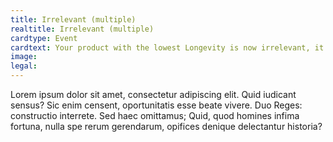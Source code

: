 ```yaml
---
title: Irrelevant (multiple)
realtitle: Irrelevant (multiple)
cardtype: Event
cardtext: Your product with the lowest Longevity is now irrelevant, it makes half profits for one my turn and is then removed from the game.
image: 
legal: 
---
```

Lorem ipsum dolor sit amet, consectetur adipiscing elit. Quid iudicant sensus? Sic enim censent, oportunitatis esse beate vivere. Duo Reges: constructio interrete. Sed haec omittamus; Quid, quod homines infima fortuna, nulla spe rerum gerendarum, opifices denique delectantur historia?
